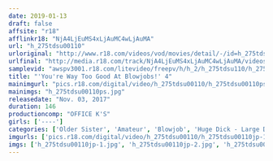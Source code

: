 ```yaml
---
date: 2019-01-13
draft: false
affsite: "r18"
afflinkr18: "NjA4LjEuMS4xLjAuMC4wLjAuMA"
url: "h_275tdsu00110"
urloriginal: "http://www.r18.com/videos/vod/movies/detail/-/id=h_275tdsu00110"
urlfinal: "http://media.r18.com/track/NjA4LjEuMS4xLjAuMC4wLjAuMA/videos/vod/movies/detail/-/id=h_275tdsu00110"
samplevid: "awspv3001.r18.com/litevideo/freepv/h/h_2/h_275tdsu110/h_275tdsu110_dmb_w.mp4"
title: "'You're Way Too Good At Blowjobs!' 4"
mainimgurl: "pics.r18.com/digital/video/h_275tdsu00110/h_275tdsu00110ps.jpg"
mainimgs: "h_275tdsu00110ps.jpg"
releasedate: "Nov. 03, 2017"
duration: 146
productioncomp: "OFFICE K'S"
girls: ['----']
categories: ['Older Sister', 'Amateur', 'Blowjob', 'Huge Dick - Large Dick', 'Hi-Def']
imgurls: ['pics.r18.com/digital/video/h_275tdsu00110/h_275tdsu00110jp-1.jpg', 'pics.r18.com/digital/video/h_275tdsu00110/h_275tdsu00110jp-2.jpg', 'pics.r18.com/digital/video/h_275tdsu00110/h_275tdsu00110jp-3.jpg', 'pics.r18.com/digital/video/h_275tdsu00110/h_275tdsu00110jp-4.jpg', 'pics.r18.com/digital/video/h_275tdsu00110/h_275tdsu00110jp-5.jpg', 'pics.r18.com/digital/video/h_275tdsu00110/h_275tdsu00110jp-6.jpg', 'pics.r18.com/digital/video/h_275tdsu00110/h_275tdsu00110jp-7.jpg', 'pics.r18.com/digital/video/h_275tdsu00110/h_275tdsu00110jp-8.jpg', 'pics.r18.com/digital/video/h_275tdsu00110/h_275tdsu00110jp-9.jpg', 'pics.r18.com/digital/video/h_275tdsu00110/h_275tdsu00110jp-10.jpg', 'pics.r18.com/digital/video/h_275tdsu00110/h_275tdsu00110jp-11.jpg', 'pics.r18.com/digital/video/h_275tdsu00110/h_275tdsu00110jp-12.jpg', 'pics.r18.com/digital/video/h_275tdsu00110/h_275tdsu00110jp-13.jpg', 'pics.r18.com/digital/video/h_275tdsu00110/h_275tdsu00110jp-14.jpg', 'pics.r18.com/digital/video/h_275tdsu00110/h_275tdsu00110jp-15.jpg', 'pics.r18.com/digital/video/h_275tdsu00110/h_275tdsu00110jp-16.jpg', 'pics.r18.com/digital/video/h_275tdsu00110/h_275tdsu00110jp-17.jpg', 'pics.r18.com/digital/video/h_275tdsu00110/h_275tdsu00110jp-18.jpg', 'pics.r18.com/digital/video/h_275tdsu00110/h_275tdsu00110jp-19.jpg', 'pics.r18.com/digital/video/h_275tdsu00110/h_275tdsu00110jp-20.jpg']
imgs: ['h_275tdsu00110jp-1.jpg', 'h_275tdsu00110jp-2.jpg', 'h_275tdsu00110jp-3.jpg', 'h_275tdsu00110jp-4.jpg', 'h_275tdsu00110jp-5.jpg', 'h_275tdsu00110jp-6.jpg', 'h_275tdsu00110jp-7.jpg', 'h_275tdsu00110jp-8.jpg', 'h_275tdsu00110jp-9.jpg', 'h_275tdsu00110jp-10.jpg', 'h_275tdsu00110jp-11.jpg', 'h_275tdsu00110jp-12.jpg', 'h_275tdsu00110jp-13.jpg', 'h_275tdsu00110jp-14.jpg', 'h_275tdsu00110jp-15.jpg', 'h_275tdsu00110jp-16.jpg', 'h_275tdsu00110jp-17.jpg', 'h_275tdsu00110jp-18.jpg', 'h_275tdsu00110jp-19.jpg', 'h_275tdsu00110jp-20.jpg']
---
```

